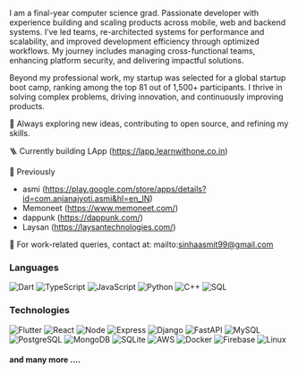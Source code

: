 I am a final-year computer science grad.
Passionate developer with experience building and scaling products across mobile, web and backend systems. I’ve led teams, re-architected systems for performance and scalability, and improved development efficiency through optimized workflows. My journey includes managing cross-functional teams, enhancing platform security, and delivering impactful solutions.

Beyond my professional work, my startup was selected for a global startup boot camp, ranking among the top 81 out of 1,500+ participants. I thrive in solving complex problems, driving innovation, and continuously improving products.

🚀 Always exploring new ideas, contributing to open source, and refining my skills.

🪜 Currently building LApp (https://lapp.learnwithone.co.in)

💼 Previously 
- asmi (https://play.google.com/store/apps/details?id=com.anjanajyoti.asmi&hl=en_IN)
- Memoneet (https://www.memoneet.com/)
- dappunk (https://dappunk.com/)
- Laysan (https://laysantechnologies.com/)

📩 For work-related queries, contact at: mailto:sinhaasmit99@gmail.com

### Languages

![Dart](https://img.shields.io/badge/-Dart-000?&logo=Dart)
![TypeScript](https://img.shields.io/badge/-TypeScript-000?&logo=TypeScript)
![JavaScript](https://img.shields.io/badge/-JavaScript-000?&logo=JavaScript)
![Python](https://img.shields.io/badge/-Python-000?&logo=Python)
![C++](https://img.shields.io/badge/-C++-000?&logo=c%2b%2b&logoColor=00599C)
![SQL](https://img.shields.io/badge/-SQL-000?&logo=MySQL)

### Technologies

![Flutter](https://img.shields.io/badge/-Flutter-000?&logo=Flutter)
![React](https://img.shields.io/badge/-React-000?&logo=React)
![Node](https://img.shields.io/badge/-Node-000?&logo=Node)
![Express](https://img.shields.io/badge/-Express-000?&logo=Express)
![Django](https://img.shields.io/badge/-Django-000?&logo=Django)
![FastAPI](https://img.shields.io/badge/-FastAPI-000?&logo=FastAPI)
![MySQL](https://img.shields.io/badge/-MySQL-000?&logo=MySQL)
![PostgreSQL](https://img.shields.io/badge/-PostgreSQL-000?&logo=PostgreSQL)
![MongoDB](https://img.shields.io/badge/-MongoDB-000?&logo=MongoDB)
![SQLite](https://img.shields.io/badge/-SQLite-000?&logo=SQLite)
![AWS](https://img.shields.io/badge/-AWS-000?&logo=Amazon-AWS&logoColor=F90)
![Docker](https://img.shields.io/badge/-Docker-000?&logo=Docker)
![Firebase](https://img.shields.io/badge/-Firebase-000?&logo=Firebase)
![Linux](https://img.shields.io/badge/-Linux-000?&logo=Linux)

#### and many more ....
